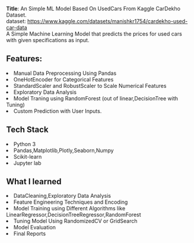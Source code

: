 <b>Title</b>: An Simple ML Model Based On UsedCars From Kaggle CarDekho Dataset.<br>
dataset: https://www.kaggle.com/datasets/manishkr1754/cardekho-used-car-data<br>
A Simple Machine Learning Model that predicts the prices for used cars with given specifications as input.<br>
## Features:
<li> Manual Data Preprocessing Using Pandas</li>
<li>OneHotEncoder for Categorical Features</li>
<li>StandardScaler and RobustScaler to Scale Numerical Features</li>
<li>Exploratory Data Analysis</li>
<Li>Model Traning using RandomForest (out of linear,DecisionTree with Tuning)</Li>
<li>Custom Prediction with User Inputs.</li>

## Tech Stack
<li>Python 3</li>
<li>Pandas,Matplotlib,Plotly,Seaborn,Numpy</li>
<li>Scikit-learn</li>
<li>Jupyter lab</li>

## What I learned
<li>DataCleaning,Exploratory Data Analysis</li>
<li>Feature Engineering Techniques and Encoding</li>
<li>Model Training using Different Algorithms like LinearRegressor,DecisionTreeRegressor,RandomForest</li>
<li>Tuning Model Using RandomizedCV or GridSearch</li>
<li>Model Evaluation</li>
<li>Final Reports</li>
